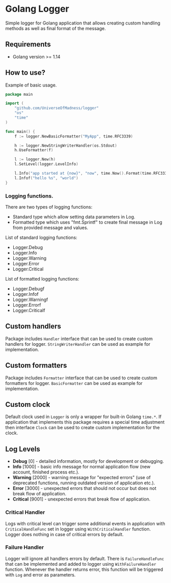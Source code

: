 # Golang Logger
Simple logger for Golang application that allows creating custom handling
methods as well as final format of the message.

## Requirements
 * Golang version >= 1.14

## How to use?
Example of basic usage.
```go
package main

import (
    "github.com/UniverseOfMadness/logger"
    "os"
    "time"
)

func main() {
    f := logger.NewBasicFormatter("MyApp", time.RFC3339)

    h := logger.NewStringWriterHandler(os.Stdout)
    h.UseFormatter(f)

    l := logger.New(h)
    l.SetLevel(logger.LevelInfo)

    l.Info("app started at {now}", "now", time.Now().Format(time.RFC3339))
    l.Infof("hello %s", "world")
}
```

### Logging functions.
There are two types of logging functions:
 * Standard type which allow setting data parameters in Log.
 * Formatted type which uses "fmt.Sprintf" to create final message in Log from provided message and values.

List of standard logging functions:
 * Logger.Debug
 * Logger.Info
 * Logger.Warning
 * Logger.Error
 * Logger.Critical

List of formatted logging functions:
 * Logger.Debugf
 * Logger.Infof
 * Logger.Warningf
 * Logger.Errorf
 * Logger.Criticalf

## Custom handlers
Package includes `Handler` interface that can be used to create custom handlers for
logger. `StringWriterHandler` can be used as example for implementation.

## Custom formatters
Package includes `Formatter` interface that can be used to create custom formatters for
logger. `BasicFormatter` can be used as example for implementation.

## Custom clock
Default clock used in `Logger` is only a wrapper for built-in Golang `time.*`.
If application that implements this package requires a special time adjustment then
interface `Clock` can be used to create custom implementation for the clock.

## Log Levels
 * **Debug** [0] - detailed information, mostly for development or debugging.
 * **Info** [1000] - basic info message for normal application flow (new account, finished process etc.).
 * **Warning** [2000] - warning message for "expected errors" (use of deprecated functions, running outdated version of application etc.).
 * **Error** [3000] - unexpected errors that should not occur but does not break flow of application.
 * **Critical** [9001] - unexpected errors that break flow of application.

### Critical Handler
Logs with critical level can trigger some additional events in application with `CriticalHandleFunc`
set in logger using `WithCriticalHandler` function. Logger does nothing in case of critical errors by default.

### Failure Handler
Logger will ignore all handlers errors by default. There is `FailureHandleFunc` that can be implemented and added to logger
using `WithFailureHandler` function. Whenever the handler returns error, this function will be triggered with `Log` and 
error as parameters.
